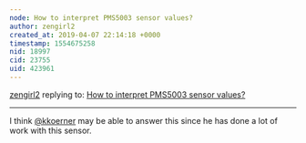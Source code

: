 ```yaml
---
node: How to interpret PMS5003 sensor values?
author: zengirl2
created_at: 2019-04-07 22:14:18 +0000
timestamp: 1554675258
nid: 18997
cid: 23755
uid: 423961
---
```




[zengirl2](../profile/zengirl2) replying to: [How to interpret PMS5003 sensor values?](../notes/samr/04-07-2019/how-to-interpret-pms5003-sensor-values)

----
 I think [@kkoerner](/profile/kkoerner) may be able to answer this since he has done a lot of work with this sensor.